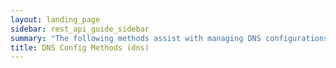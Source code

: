 ```yaml
---
layout: landing_page
sidebar: rest_api_guide_sidebar
summary: "The following methods assist with managing DNS configurations."
title: DNS Config Methods (dns)
---
```

